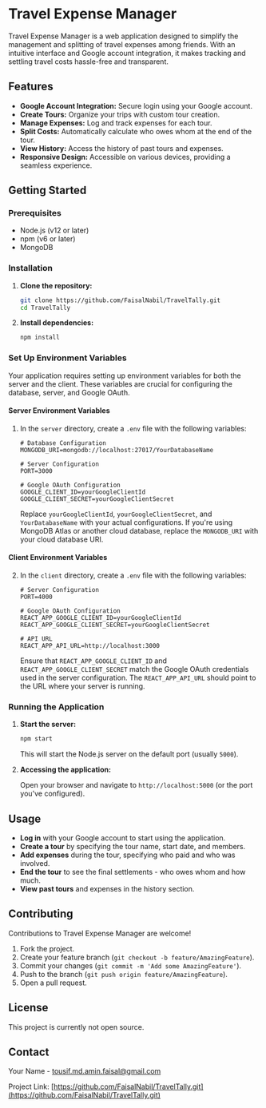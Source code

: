 # Travel Expense Manager

Travel Expense Manager is a web application designed to simplify the management and splitting of travel expenses among friends. With an intuitive interface and Google account integration, it makes tracking and settling travel costs hassle-free and transparent.

## Features

- **Google Account Integration:** Secure login using your Google account.
- **Create Tours:** Organize your trips with custom tour creation.
- **Manage Expenses:** Log and track expenses for each tour.
- **Split Costs:** Automatically calculate who owes whom at the end of the tour.
- **View History:** Access the history of past tours and expenses.
- **Responsive Design:** Accessible on various devices, providing a seamless experience.

## Getting Started

### Prerequisites

- Node.js (v12 or later)
- npm (v6 or later)
- MongoDB

### Installation

1. **Clone the repository:**

   ```bash
   git clone https://github.com/FaisalNabil/TravelTally.git
   cd TravelTally
   ```

2. **Install dependencies:**

   ```bash
   npm install
   ```

### Set Up Environment Variables

Your application requires setting up environment variables for both the server and the client. These variables are crucial for configuring the database, server, and Google OAuth.

#### Server Environment Variables

1. In the `server` directory, create a `.env` file with the following variables:

   ```env
   # Database Configuration
   MONGODB_URI=mongodb://localhost:27017/YourDatabaseName

   # Server Configuration
   PORT=3000

   # Google OAuth Configuration
   GOOGLE_CLIENT_ID=yourGoogleClientId
   GOOGLE_CLIENT_SECRET=yourGoogleClientSecret
   ```

   Replace `yourGoogleClientId`, `yourGoogleClientSecret`, and `YourDatabaseName` with your actual configurations. If you're using MongoDB Atlas or another cloud database, replace the `MONGODB_URI` with your cloud database URI.

#### Client Environment Variables

2. In the `client` directory, create a `.env` file with the following variables:

   ```env
   # Server Configuration
   PORT=4000

   # Google OAuth Configuration
   REACT_APP_GOOGLE_CLIENT_ID=yourGoogleClientId
   REACT_APP_GOOGLE_CLIENT_SECRET=yourGoogleClientSecret

   # API URL
   REACT_APP_API_URL=http://localhost:3000
   ```

   Ensure that `REACT_APP_GOOGLE_CLIENT_ID` and `REACT_APP_GOOGLE_CLIENT_SECRET` match the Google OAuth credentials used in the server configuration. The `REACT_APP_API_URL` should point to the URL where your server is running.


### Running the Application

1. **Start the server:**

   ```bash
   npm start
   ```

   This will start the Node.js server on the default port (usually `5000`).

2. **Accessing the application:**

   Open your browser and navigate to `http://localhost:5000` (or the port you've configured).

## Usage

- **Log in** with your Google account to start using the application.
- **Create a tour** by specifying the tour name, start date, and members.
- **Add expenses** during the tour, specifying who paid and who was involved.
- **End the tour** to see the final settlements - who owes whom and how much.
- **View past tours** and expenses in the history section.

## Contributing

Contributions to Travel Expense Manager are welcome!

1. Fork the project.
2. Create your feature branch (`git checkout -b feature/AmazingFeature`).
3. Commit your changes (`git commit -m 'Add some AmazingFeature'`).
4. Push to the branch (`git push origin feature/AmazingFeature`).
5. Open a pull request.

## License

This project is currently not open source.

## Contact

Your Name - [tousif.md.amin.faisal@gmail.com](mailto:tousif.md.amin.faisal@gmail.com)

Project Link: [https://github.com/FaisalNabil/TravelTally.git](https://github.com/FaisalNabil/TravelTally.git)
